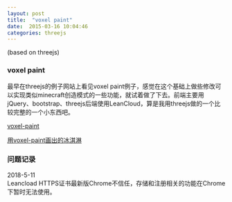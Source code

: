 ```yaml
---
layout: post
title:  "voxel paint"
date:  2015-03-16 10:04:46
categories: threejs
---
```

(based on threejs)

### voxel paint

最早在threejs的例子网站上看见voxel paint例子，感觉在这个基础上做些修改可以实现类似minecraft创造模式的一些功能，就试着做了下去。前端主要用jQuery、bootstrap、threejs后端使用LeanCloud，算是我用threejs做的一个比较完整的一个小东西吧。

[voxel-paint](https://gonster.github.io/helloThreeJS/voxel-paint)  

[用voxel-paint画出的冰淇淋](https://gonster.github.io/helloThreeJS/voxel-paint#54f3488fe4b063c495dfa6d5)

### 问题记录
  
2018-5-11  
Leancload HTTPS证书最新版Chrome不信任，存储和注册相关的功能在Chrome下暂时无法使用。








